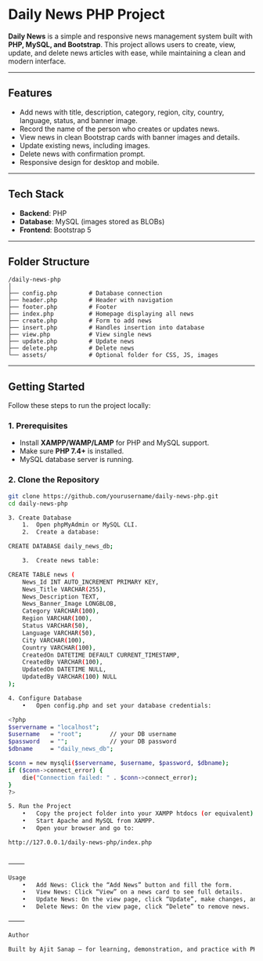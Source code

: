 
# Daily News PHP Project

**Daily News** is a simple and responsive news management system built with **PHP, MySQL, and Bootstrap**. This project allows users to create, view, update, and delete news articles with ease, while maintaining a clean and modern interface.  

---

## Features
- Add news with title, description, category, region, city, country, language, status, and banner image.  
- Record the name of the person who creates or updates news.  
- View news in clean Bootstrap cards with banner images and details.  
- Update existing news, including images.  
- Delete news with confirmation prompt.  
- Responsive design for desktop and mobile.

---

## Tech Stack
- **Backend**: PHP  
- **Database**: MySQL (images stored as BLOBs)  
- **Frontend**: Bootstrap 5  

---

## Folder Structure
```
/daily-news-php
│
├── config.php         # Database connection
├── header.php         # Header with navigation
├── footer.php         # Footer
├── index.php          # Homepage displaying all news
├── create.php         # Form to add news
├── insert.php         # Handles insertion into database
├── view.php           # View single news
├── update.php         # Update news
├── delete.php         # Delete news
└── assets/            # Optional folder for CSS, JS, images
```
---

## Getting Started

Follow these steps to run the project locally:

### 1. Prerequisites
- Install **XAMPP/WAMP/LAMP** for PHP and MySQL support.  
- Make sure **PHP 7.4+** is installed.  
- MySQL database server is running.

### 2. Clone the Repository
```bash
git clone https://github.com/yourusername/daily-news-php.git
cd daily-news-php

3. Create Database
	1.	Open phpMyAdmin or MySQL CLI.
	2.	Create a database:

CREATE DATABASE daily_news_db;

	3.	Create news table:

CREATE TABLE news (
    News_Id INT AUTO_INCREMENT PRIMARY KEY,
    News_Title VARCHAR(255),
    News_Description TEXT,
    News_Banner_Image LONGBLOB,
    Category VARCHAR(100),
    Region VARCHAR(100),
    Status VARCHAR(50),
    Language VARCHAR(50),
    City VARCHAR(100),
    Country VARCHAR(100),
    CreatedOn DATETIME DEFAULT CURRENT_TIMESTAMP,
    CreatedBy VARCHAR(100),
    UpdatedOn DATETIME NULL,
    UpdatedBy VARCHAR(100) NULL
);

4. Configure Database
	•	Open config.php and set your database credentials:

<?php
$servername = "localhost";
$username   = "root";        // your DB username
$password   = "";            // your DB password
$dbname     = "daily_news_db";

$conn = new mysqli($servername, $username, $password, $dbname);
if ($conn->connect_error) {
    die("Connection failed: " . $conn->connect_error);
}
?>

5. Run the Project
	•	Copy the project folder into your XAMPP htdocs (or equivalent).
	•	Start Apache and MySQL from XAMPP.
	•	Open your browser and go to:

http://127.0.0.1/daily-news-php/index.php


⸻

Usage
	•	Add News: Click the “Add News” button and fill the form.
	•	View News: Click “View” on a news card to see full details.
	•	Update News: On the view page, click “Update”, make changes, and submit.
	•	Delete News: On the view page, click “Delete” to remove news.

⸻

Author

Built by Ajit Sanap – for learning, demonstration, and practice with PHP and MySQL.
```
